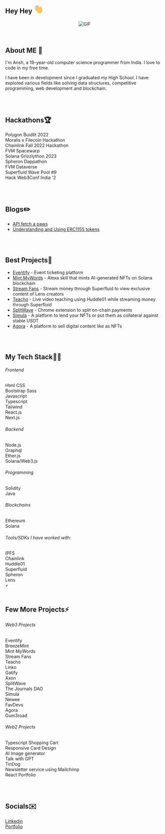## Hey Hey <img src="https://raw.githubusercontent.com/ABSphreak/ABSphreak/master/gifs/Hi.gif" width="30px">

<div align="center">
<img hight="300" width="700" alt="GIF" align="center" src="https://github.com/foreveransh/foreveransh/blob/main/assets/208593.gif">
</div>

</br>
</br>


## About ME 💬
I'm Ansh, a 19-year-old computer science programmer from India. I love to code in my free time.

I have been in development since I graduated my High School. I have explored various fields like solving data structures, competitive programming, web development and blockchain.

</br>
</br>


## Hackathons🏆
Polygon BuidlIt 2022 </br>
Moralis x Filecoin Hackathon </br>
Chainlink Fall 2022 Hackathon </br>
FVM Spacewarp </br>
Solana Grizzlython 2023 </br>
Spheron Dappathon </br>
FVM Dataverse </br>
Superfluid Wave Pool #9 </br>
Hack Web3Conf India '2 </br>

</br>
</br>


## Blogs✏️
- [API fetch a paws](https://anshss.hashnode.dev/api-fetch-a-paws) </br>
- [Understanding and Using ERC1155 tokens](https://anshss.hashnode.dev/using-erc1155) </br>

</br>
</br>


## Best Projects🌱
- [Eventify](https://github.com/Eventifyy/eventify-mvp) - Event ticketing platform  </br>
- [Mint MyWords](https://github.com/anshss/Mint-my-words) - Alexa skill that mints AI-generated NFTs on Solana blockchain </br>
- [Stream Fans](https://github.com/anshss/StreamFans) - Stream money through Superfluid to view exclusive content of Lens creators </br>
- [Teacho](https://github.com/anshss/Teacho) - Live video teaching using Huddle01 while streaming money through Superfluid </br>
- [SplitWave](https://github.com/SplitWave/splitwave-extension) - Chrome extension to split on-chain payments </br>
- [Simula](https://github.com/anshss/Simula) - A platform to lend your NFTs or put them as collateral against stable USDT </br>
- [Agora](https://github.com/anubhav11156/Agora) - A platform to sell digital content like as NFTs </br>

</br>
</br>


## My Tech Stack👨‍💻
###### Frontend
Html CSS</br>
Bootstrap Sass </br>
Javascript </br>
Typescript </br>
Tailwind </br>
React.js </br>
Next.js </br>

###### Backend
Node.js </br>
Graphql </br> 
Ether.js </br>
Solana/Web3.js </br>

###### Programming
Solidity </br>
Java </br>

###### Blockchains
Ethereum </br>
Solana </br>

###### Tools/SDKs I have worked with:
IPFS </br>
Chainlink </br>
Huddle01 </br>
Superfluid </br>
Spheron </br>
Lens </br>
⚡️
</br>
</br>

## Few More Projects⚡️
###### Web3 Projects
Eventify </br>
BreezeMint </br>
Mint MyWords </br>
Stream Fans </br>
Teacho </br>
Linko </br>
Gatify </br>
Axon </br>
SplitWave </br>
The Journals DAO </br>
Simula </br>
Newee </br>
FavDevs </br>
Agora </br>
Gum3road </br>

###### Web2 Projects
Typescript Shopping Cart </br>
Responsive Card Design </br>
AI Image generator </br>
Talk with GPT </br>
TinDog </br>
Newsletter service using Mailchimp</br>
React Portfolio </br>

</br>
</br>


## Socials✉️
[Linkedin](https://www.linkedin.com/in/anshss/) </br>
[Portfolio](https://anshsaxena.me/) </br>
